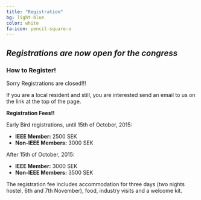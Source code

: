 ```yaml
---
title: "Registration"
bg: light-blue
color: white
fa-icon: pencil-square-o
---
```


## *Registrations are now open for the congress*

### How to Register!

Sorry Registrations are closed!!!

If you are a local resident and still, you are interested send an email to us on the link at the top of the page.

**Registration Fees!!**

Early Bird registrations, until 15th of October, 2015:

* **IEEE Member:** 2500 SEK
* **Non-IEEE Members:** 3000 SEK

After 15th of October, 2015:

* **IEEE Member:** 3000 SEK
* **Non-IEEE Members:** 3500 SEK

The registration fee includes accommodation for three days (two nights hostel, 6th and 7th November), food, industry visits and a welcome kit.



